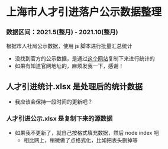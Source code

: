 # 上海市人才引进落户公示数据整理

### 数据区间：2021.5(整月) - 2021.10(整月)

根据市人社局公示数据，使用 js 脚本进行批量汇总统计

- 没找到官方的公示数据，是通过[这个网站](http://www.zuishengxin.cn/page12.html?article_id=477)复制下来进行统计的
- 如果有知道官网地址的，麻烦发我一下，感谢！

## 人才引进统计.xlsx 是处理后的统计数据

- 我应该会保持一段时间的更新吧？

### 人才引进公示.xlsx 是复制下来的源数据

- 如果我不更新了，就自己按格式填充数据，然后 node index 吧
  - 相比网上，稍微做了点格式化，比如把表头删掉等
